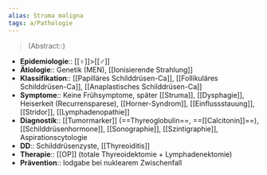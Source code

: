 ```yaml
---
alias: Struma maligna
tags: a/Pathologie
---
```

> (Abstract::)
- **Epidemiologie**:: [[♀]]>[[♂]]
- **Ätiologie**:: Genetik (MEN), [[Ionisierende Strahlung]]
- **Klassifikation**:: [[Papilläres Schilddrüsen-Ca]], [[Follikuläres Schilddrüsen-Ca]], [[Anaplastisches Schilddrüsen-Ca]]
- **Symptome**:: Keine Frühsymptome, später [[Struma]], [[Dysphagie]], Heiserkeit (Recurrensparese), [[Horner-Syndrom]], [[Einflussstauung]], [[Stridor]], [[Lymphadenopathie]]
- **Diagnostik**:: [[Tumormarker]] (==Thyreoglobulin==, ==[[Calcitonin]]==), [[Schilddrüsenhormone]], [[Sonographie]], [[Szintigraphie]], Aspirationscytologie
- **DD**:: Schilddrüsenzyste, [[Thyreoiditis]]
- **Therapie**:: [[OP]] (totale Thyreoidektomie + Lymphadenektomie)
- **Prävention**:: Iodgabe bei nuklearem Zwischenfall